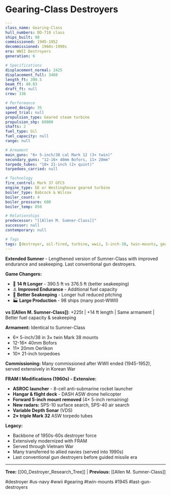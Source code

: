 # Gearing-Class Destroyers

```yaml
---
class_name: Gearing-Class
hull_numbers: DD-710 class
ships_built: 98
commissioned: 1945-1952
decommissioned: 1960s-1990s
era: WWII Destroyers
generation: 6

# Specifications
displacement_normal: 2425
displacement_full: 3460
length_ft: 390.5
beam_ft: 40.83
draft_ft: null
crew: 336

# Performance
speed_design: 35
speed_trial: null
propulsion_type: Geared steam turbine
propulsion_shp: 60000
shafts: 2
fuel_type: Oil
fuel_capacity: null
range: null

# Armament
main_guns: "6× 5-inch/38 cal Mark 12 (3× twin)"
secondary_guns: "12-16× 40mm Bofors, 11× 20mm"
torpedo_tubes: "10× 21-inch (2× quint)"
torpedoes_carried: null

# Technology
fire_control: Mark 37 GFCS
engine_type: GE or Westinghouse geared turbine
boiler_type: Babcock & Wilcox
boiler_count: 4
boiler_pressure: 600
boiler_temp: 850

# Relationships
predecessor: "[[Allen M. Sumner-Class]]"
successor: null
contemporary: null

# Tags
tags: [destroyer, oil-fired, turbine, wwii, 5-inch-38, twin-mounts, gearing]
---
```

**Extended Sumner** - Lengthened version of Sumner-Class with improved endurance and seakeeping. Last conventional gun destroyers.

**Game Changers:**
- 📏 **14 ft Longer** - 390.5 ft vs 376.5 ft (better seakeeping)
- ⚓ **Improved Endurance** - Additional fuel capacity
- 🌊 **Better Seakeeping** - Longer hull reduced pitching
- 🏭 **Large Production** - 98 ships (many post-WWII)

**vs [[Allen M. Sumner-Class]]:** +225t | +14 ft length | Same armament | Better fuel capacity & seakeeping

**Armament:** Identical to Sumner-Class
- 6× 5-inch/38 in 3× twin Mark 38 mounts
- 12-16× 40mm Bofors
- 11× 20mm Oerlikon
- 10× 21-inch torpedoes

**Commissioning:** Many commissioned after WWII ended (1945-1952), served extensively in Korean War

**FRAM I Modifications (1960s) - Extensive:**
- **ASROC launcher** - 8-cell anti-submarine rocket launcher
- **Hangar & flight deck** - DASH ASW drone helicopter
- **Forward 5-inch mount removed** (4× 5-inch remaining)
- **New radars:** SPS-10 surface search, SPS-40 air search
- **Variable Depth Sonar** (VDS)
- **2× triple Mark 32** ASW torpedo tubes

**Legacy:**
- Backbone of 1950s-60s destroyer force
- Extensively modernized with FRAM
- Served through Vietnam War
- Many transferred to allied navies (served into 1990s)
- Last conventional gun destroyers before guided missile era

---
**Tree:** [[00_Destroyer_Research_Tree]] | **Previous:** [[Allen M. Sumner-Class]]

#destroyer #us-navy #wwii #gearing #twin-mounts #1945 #last-gun-destroyers
